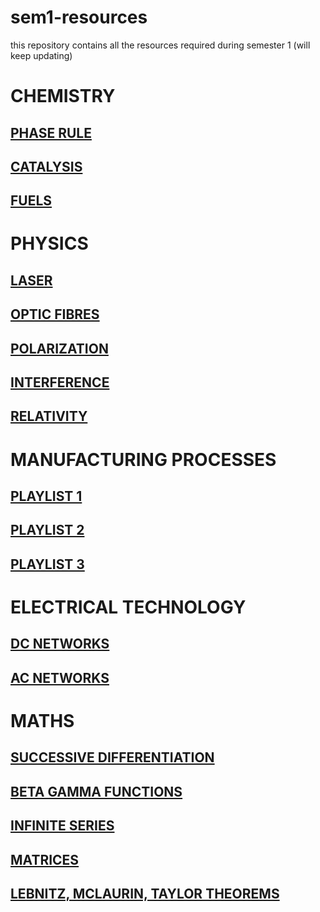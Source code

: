 # sem1-resources
this repository contains all the resources required during semester 1 (will keep updating) 

# CHEMISTRY
## [PHASE RULE](https://www.youtube.com/watch?v=qrdGEJyLdV0&list=PLjffvki0rNNHx3DZnaSdaVs7uOSt01JhC)
## [CATALYSIS](https://www.youtube.com/playlist?list=PLKyLADq8HOBpbddPb5A2KtzjPaSVg7Qtl)
## [FUELS](https://www.youtube.com/watch?v=6Fk4DSMzlm8&list=PLKyLADq8HOBowwm6tOn6g54pSER7bmMoe)
# PHYSICS
## [LASER](https://www.youtube.com/watch?v=od3ARMRPL1g&list=PLkLVM2W-itbw-1nDSQnu9iJhGoHuFSrt8)
## [OPTIC FIBRES](https://www.youtube.com/watch?v=QQPjAIHRhFk&list=PL5zwY2E7i60WKxGzyMVr7U71VWuCAU5Jj)
## [POLARIZATION](https://www.youtube.com/watch?v=ZM1XhBocTrM&list=PL-eLHEko-mgJsPDsL1r_S8nENDR8ju77q)
## [INTERFERENCE](https://www.youtube.com/watch?v=5yzLt9w3UqU&list=PL5zwY2E7i60X095MhnHZ31LAjo2rqUhNr)
## [RELATIVITY](https://www.youtube.com/watch?v=DxRfoYTFzUY&list=PLhSp9OSVmeyLA34TA4c6d511eqh9SLXE0)
# MANUFACTURING PROCESSES
## [PLAYLIST 1](https://www.youtube.com/playlist?list=PLbkIghvjQ7P9THjzpqSA1UWD0-VWMZlsl)
## [PLAYLIST 2](https://www.youtube.com/playlist?list=PLelrRST3_LQufYMGqpzhU9AO8LcHhVjFp)
## [PLAYLIST 3](https://www.youtube.com/playlist?list=PLFLsnGbE__nStX7eBKlpPqInB3ymzSfup)
# ELECTRICAL TECHNOLOGY
## [DC NETWORKS](https://www.youtube.com/watch?v=VaNs7oq8r-Y&list=PLhSp9OSVmeyKxOf7U-BOH5onsL5WvU7WY)
## [AC NETWORKS](https://www.youtube.com/watch?v=pbCQ9033HDE&list=PLySVDJoIJATda7ZQIr46hXZH10GcRkJoE)
# MATHS
## [SUCCESSIVE DIFFERENTIATION](https://www.youtube.com/watch?v=d7Dv8y6YVsw&list=PLVCBPCYGv7bAkwbqiVC5CKGRnewOeqMeM)
## [BETA GAMMA FUNCTIONS](https://www.youtube.com/watch?v=DUZHGiL_3r4&list=PLhSp9OSVmeyIADP2WgrRNsoj3OdItMqSv)
## [INFINITE SERIES](https://www.youtube.com/watch?v=m7ATbosllvs&list=PLhSp9OSVmeyI3uivqqHzrlomwD6gZx2-R)
## [MATRICES](https://www.youtube.com/watch?v=pfN1_rrEEuw&list=PLhSp9OSVmeyIVQpCt2kwsC1dNVl1GwlVn)
## [LEBNITZ, MCLAURIN, TAYLOR THEOREMS](https://www.youtube.com/watch?v=bUBVadnWmNs&list=PLhSp9OSVmeyJYduFitVoailIIUVIgrPa3)
